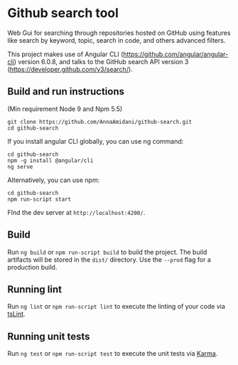 # Github search tool

Web Gui for searching through repositories hosted on GitHub using features like search by keyword, topic, search in code, and others advanced filters.

This project makes use of Angular CLI (https://github.com/angular/angular-cli) version 6.0.8, and talks to the GitHub search API version 3 (https://developer.github.com/v3/search/).

## Build and run instructions
(Min requirement Node 9 and Npm 5.5)
```
git clone https://github.com/AnnaAmidani/github-search.git
cd github-search
```

If you install angular CLI globally, you can use ng command:

```
cd github-search
npm -g install @angular/cli
ng serve
```

Alternatively, you can use npm:
```
cd github-search
npm run-script start
```

FInd the dev server at `http://localhost:4200/`. 

## Build

Run `ng build` or `npm run-script build` to build the project. The build artifacts will be stored in the `dist/` directory. Use the `--prod` flag for a production build.

## Running lint

Run `ng lint` or `npm run-script lint` to execute the linting of your code via [tsLint](https://palantir.github.io/tslint/).

## Running unit tests

Run `ng test` or `npm run-script test` to execute the unit tests via [Karma](https://karma-runner.github.io).

